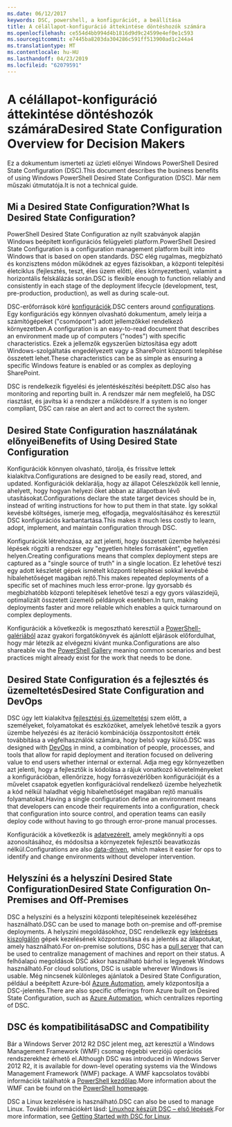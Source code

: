 ```yaml
---
ms.date: 06/12/2017
keywords: DSC, powershell, a konfigurációt, a beállítása
title: A célállapot-konfiguráció áttekintése döntéshozók számára
ms.openlocfilehash: ce554d4bb994d4b1816d9d9c24599e4ef0e1c593
ms.sourcegitcommit: e7445ba8203da304286c591ff513900ad1c244a4
ms.translationtype: MT
ms.contentlocale: hu-HU
ms.lasthandoff: 04/23/2019
ms.locfileid: "62079591"
---
```

# <a name="desired-state-configuration-overview-for-decision-makers"></a><span data-ttu-id="0a419-103">A célállapot-konfiguráció áttekintése döntéshozók számára</span><span class="sxs-lookup"><span data-stu-id="0a419-103">Desired State Configuration Overview for Decision Makers</span></span>

<span data-ttu-id="0a419-104">Ez a dokumentum ismerteti az üzleti előnyei Windows PowerShell Desired State Configuration (DSC).</span><span class="sxs-lookup"><span data-stu-id="0a419-104">This document describes the business benefits of using Windows PowerShell Desired State Configuration (DSC).</span></span> <span data-ttu-id="0a419-105">Már nem műszaki útmutatója.</span><span class="sxs-lookup"><span data-stu-id="0a419-105">It is not a technical guide.</span></span>

## <a name="what-is-desired-state-configuration"></a><span data-ttu-id="0a419-106">Mi a Desired State Configuration?</span><span class="sxs-lookup"><span data-stu-id="0a419-106">What Is Desired State Configuration?</span></span>

<span data-ttu-id="0a419-107">PowerShell Desired State Configuration az nyílt szabványok alapján Windows beépített konfigurációs felügyeleti platform.</span><span class="sxs-lookup"><span data-stu-id="0a419-107">PowerShell Desired State Configuration is a configuration management platform built into Windows that is based on open standards.</span></span> <span data-ttu-id="0a419-108">DSC elég rugalmas, megbízható és konzisztens módon működnek az egyes fázisokban, a központi telepítési életciklus (fejlesztés, teszt, éles üzem előtti, éles környezetben), valamint a horizontális felskálázás során.</span><span class="sxs-lookup"><span data-stu-id="0a419-108">DSC is flexible enough to function reliably and consistently in each stage of the deployment lifecycle (development, test, pre-production, production), as well as during scale-out.</span></span>

<span data-ttu-id="0a419-109">DSC-erőforrások köré [konfigurációk](../configurations/configurations.md).</span><span class="sxs-lookup"><span data-stu-id="0a419-109">DSC centers around [configurations](../configurations/configurations.md).</span></span>
<span data-ttu-id="0a419-110">Egy konfigurációs egy könnyen olvasható dokumentum, amely leírja a számítógépeket ("csomópont") adott jellemzőkkel rendelkező környezetben.</span><span class="sxs-lookup"><span data-stu-id="0a419-110">A configuration is an easy-to-read document that describes an environment made up of computers ("nodes") with specific characteristics.</span></span>
<span data-ttu-id="0a419-111">Ezek a jellemzők egyszerűen biztosítása egy adott Windows-szolgáltatás engedélyezett vagy a SharePoint központi telepítése összetett lehet.</span><span class="sxs-lookup"><span data-stu-id="0a419-111">These characteristics can be as simple as ensuring a specific Windows feature is enabled or as complex as deploying SharePoint.</span></span>

<span data-ttu-id="0a419-112">DSC is rendelkezik figyelési és jelentéskészítési beépített.</span><span class="sxs-lookup"><span data-stu-id="0a419-112">DSC also has monitoring and reporting built in.</span></span>
<span data-ttu-id="0a419-113">A rendszer már nem megfelelő, ha DSC riasztást, és javítsa ki a rendszer a működésre.</span><span class="sxs-lookup"><span data-stu-id="0a419-113">If a system is no longer compliant, DSC can raise an alert and act to correct the system.</span></span>

## <a name="benefits-of-using-desired-state-configuration"></a><span data-ttu-id="0a419-114">Desired State Configuration használatának előnyei</span><span class="sxs-lookup"><span data-stu-id="0a419-114">Benefits of Using Desired State Configuration</span></span>

<span data-ttu-id="0a419-115">Konfigurációk könnyen olvasható, tárolja, és frissítve lettek kialakítva.</span><span class="sxs-lookup"><span data-stu-id="0a419-115">Configurations are designed to be easily read, stored, and updated.</span></span>
<span data-ttu-id="0a419-116">Konfigurációk deklarálja, hogy az állapot Céleszközök kell lennie, ahelyett, hogy hogyan helyezi őket abban az állapotban lévő utasításokat.</span><span class="sxs-lookup"><span data-stu-id="0a419-116">Configurations declare the state target devices should be in, instead of writing instructions for how to put them in that state.</span></span>
<span data-ttu-id="0a419-117">Így sokkal kevésbé költséges, ismerje meg, elfogadja, megvalósításához és keresztül DSC konfigurációs karbantartása.</span><span class="sxs-lookup"><span data-stu-id="0a419-117">This makes it much less costly to learn, adopt, implement, and maintain configuration through DSC.</span></span>

<span data-ttu-id="0a419-118">Konfigurációk létrehozása, az azt jelenti, hogy összetett üzembe helyezési lépések rögzíti a rendszer egy "egyetlen hiteles forrásaként", egyetlen helyen.</span><span class="sxs-lookup"><span data-stu-id="0a419-118">Creating configurations means that complex deployment steps are captured as a "single source of truth" in a single location.</span></span>
<span data-ttu-id="0a419-119">Ez lehetővé teszi egy adott készletét gépek ismételt központi telepítései sokkal kevésbé hibalehetőséget magában rejtő.</span><span class="sxs-lookup"><span data-stu-id="0a419-119">This makes repeated deployments of a specific set of machines much less error-prone.</span></span>
<span data-ttu-id="0a419-120">Így gyorsabb és megbízhatóbb központi telepítések lehetővé teszi a egy gyors válaszidejű, optimalizált összetett üzemelő példányok esetében.</span><span class="sxs-lookup"><span data-stu-id="0a419-120">In turn, making deployments faster and more reliable which enables a quick turnaround on complex deployments.</span></span>

<span data-ttu-id="0a419-121">Konfigurációk a következők is megosztható keresztül a [PowerShell-galériából](https://powershellgallery.com) azaz gyakori forgatókönyvek és ajánlott eljárások előfordulhat, hogy már létezik az elvégezni kívánt munka.</span><span class="sxs-lookup"><span data-stu-id="0a419-121">Configurations are also shareable via the [PowerShell Gallery](https://powershellgallery.com) meaning common scenarios and best practices might already exist for the work that needs to be done.</span></span>


## <a name="desired-state-configuration-and-devops"></a><span data-ttu-id="0a419-122">Desired State Configuration és a fejlesztés és üzemeltetés</span><span class="sxs-lookup"><span data-stu-id="0a419-122">Desired State Configuration and DevOps</span></span>

<span data-ttu-id="0a419-123">DSC úgy lett kialakítva [fejlesztési és üzemeltetési](http://blogs.technet.com/b/ashleymcglone/archive/2015/11/20/devops-for-n00bs-ie-windows-people.aspx) szem előtt, a személyeket, folyamatokat és eszközöket, amelyek lehetővé teszik a gyors üzembe helyezési és az iteráció kombinációja összpontosított érték továbbítása a végfelhasználók számára, hogy belső vagy külső.</span><span class="sxs-lookup"><span data-stu-id="0a419-123">DSC was designed with [DevOps](http://blogs.technet.com/b/ashleymcglone/archive/2015/11/20/devops-for-n00bs-ie-windows-people.aspx) in mind, a combination of people, processes, and tools that allow for rapid deployment and iteration focused on delivering value to end users whether internal or external.</span></span>
<span data-ttu-id="0a419-124">Adja meg egy környezetben azt jelenti, hogy a fejlesztők is kódolása a rájuk vonatkozó követelményeket a konfigurációban, ellenőrizze, hogy forrásvezérlőben konfigurációját és a művelet csapatok egyetlen konfigurációval rendelkező üzembe helyezhetik a kód nélkül haladhat végig hibalehetőséget magában rejtő manuális folyamatokat.</span><span class="sxs-lookup"><span data-stu-id="0a419-124">Having a single configuration define an environment means that developers can encode their requirements into a configuration, check that configuration into source control, and operation teams can easily deploy code without having to go through error-prone manual processes.</span></span>

<span data-ttu-id="0a419-125">Konfigurációk a következők is [adatvezérelt](../configurations/configData.md), amely megkönnyíti a ops azonosításához, és módosítsa a környezetek fejlesztői beavatkozás nélkül.</span><span class="sxs-lookup"><span data-stu-id="0a419-125">Configurations are also [data-driven](../configurations/configData.md), which makes it easier for ops to identify and change environments without developer intervention.</span></span>

## <a name="desired-state-configuration-on-premises-and-off-premises"></a><span data-ttu-id="0a419-126">Helyszíni és a helyszíni Desired State Configuration</span><span class="sxs-lookup"><span data-stu-id="0a419-126">Desired State Configuration On-Premises and Off-Premises</span></span>
<span data-ttu-id="0a419-127">DSC a helyszíni és a helyszíni központi telepítéseinek kezeléséhez használható.</span><span class="sxs-lookup"><span data-stu-id="0a419-127">DSC can be used to manage both on-premise and off-premise deployments.</span></span>
<span data-ttu-id="0a419-128">A helyszíni megoldásokhoz, DSC rendelkezik egy [lekéréses kiszolgálón](../pull-server/pullServer.md) gépek kezelésének központosítása és a jelentés az állapotukat, amely használható.</span><span class="sxs-lookup"><span data-stu-id="0a419-128">For on-premise solutions, DSC has a [pull server](../pull-server/pullServer.md) that can be used to centralize management of machines and report on their status.</span></span>
<span data-ttu-id="0a419-129">A felhőalapú megoldások DSC akkor használható bárhol is legyenek Windows használható.</span><span class="sxs-lookup"><span data-stu-id="0a419-129">For cloud solutions, DSC is usable wherever Windows is usable.</span></span>
<span data-ttu-id="0a419-130">Még nincsenek különleges ajánlatok a Desired State Configuration, például a beépített Azure-ból [Azure Automation](https://azure.microsoft.com/en-us/documentation/services/automation/), amely központosítja a DSC-jelentés.</span><span class="sxs-lookup"><span data-stu-id="0a419-130">There are also specific offerings from Azure built on Desired State Configuration, such as [Azure Automation](https://azure.microsoft.com/en-us/documentation/services/automation/), which centralizes reporting of DSC.</span></span>

## <a name="dsc-and-compatibility"></a><span data-ttu-id="0a419-131">DSC és kompatibilitása</span><span class="sxs-lookup"><span data-stu-id="0a419-131">DSC and Compatibility</span></span>

<span data-ttu-id="0a419-132">Bár a Windows Server 2012 R2 DSC jelent meg, azt keresztül a Windows Management Framework (WMF) csomag régebbi verziójú operációs rendszerekhez érhető el.</span><span class="sxs-lookup"><span data-stu-id="0a419-132">Although DSC was introduced in Windows Server 2012 R2, it is available for down-level operating systems via the Windows Management Framework (WMF) package.</span></span>
<span data-ttu-id="0a419-133">A WMF kapcsolatos további információk találhatók a [PowerShell kezdőlap](/powershell/).</span><span class="sxs-lookup"><span data-stu-id="0a419-133">More information about the WMF can be found on the [PowerShell homepage](/powershell/).</span></span>

<span data-ttu-id="0a419-134">DSC a Linux kezelésére is használható.</span><span class="sxs-lookup"><span data-stu-id="0a419-134">DSC can also be used to manage Linux.</span></span> <span data-ttu-id="0a419-135">További információkért lásd: [Linuxhoz készült DSC – első lépések](../getting-started/lnxGettingStarted.md).</span><span class="sxs-lookup"><span data-stu-id="0a419-135">For more information, see [Getting Started with DSC for Linux](../getting-started/lnxGettingStarted.md).</span></span>

